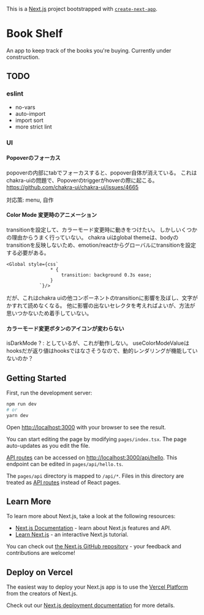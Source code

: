 This is a [Next.js](https://nextjs.org/) project bootstrapped with [`create-next-app`](https://github.com/vercel/next.js/tree/canary/packages/create-next-app).

# Book Shelf

An app to keep track of the books you're buying.
Currently under construction.

## TODO

### eslint

-   no-vars
-   auto-import
-   import sort
-   more strict lint

### UI
#### Popoverのフォーカス
popoverの内部にtabでフォーカスすると、popover自体が消えている。
これはchakra-uiの問題で、Popoverのtriggerがhoverの際に起こる。
https://github.com/chakra-ui/chakra-ui/issues/4665

対応策:
menu, 自作


#### Color Mode 変更時のアニメーション
transitionを設定して、カラーモード変更時に動きをつけたい。
しかしいくつかの理由からうまく行っていない。
chakra uiはglobal themeは、bodyのtransitionを反映しないため、emotion/reactからグローバルにtransitionを設定する必要がある。

```
<Global style={css`
                * {
                    transition: background 0.3s ease;
                }
            `}/>
```

だが、これはchakra uiの他コンポーネントのtransitionに影響を及ぼし、文字がかすれて読めなくなる。
他に影響の出ないセレクタを考えればよいが、方法が思いつかないため着手していない。

#### カラーモード変更ボタンのアイコンが変わらない
isDarkMode ? <Dark> : <Light>としているが、これが動作しない。
useColorModeValueはhooksだが返り値はhooksではなさそうなので、動的レンダリングが機能していないのか？

## Getting Started

First, run the development server:

```bash
npm run dev
# or
yarn dev
```

Open [http://localhost:3000](http://localhost:3000) with your browser to see the result.

You can start editing the page by modifying `pages/index.tsx`. The page auto-updates as you edit the file.

[API routes](https://nextjs.org/docs/api-routes/introduction) can be accessed on [http://localhost:3000/api/hello](http://localhost:3000/api/hello). This endpoint can be edited in `pages/api/hello.ts`.

The `pages/api` directory is mapped to `/api/*`. Files in this directory are treated as [API routes](https://nextjs.org/docs/api-routes/introduction) instead of React pages.

## Learn More

To learn more about Next.js, take a look at the following resources:

-   [Next.js Documentation](https://nextjs.org/docs) - learn about Next.js features and API.
-   [Learn Next.js](https://nextjs.org/learn) - an interactive Next.js tutorial.

You can check out [the Next.js GitHub repository](https://github.com/vercel/next.js/) - your feedback and contributions are welcome!

## Deploy on Vercel

The easiest way to deploy your Next.js app is to use the [Vercel Platform](https://vercel.com/new?utm_medium=default-template&filter=next.js&utm_source=create-next-app&utm_campaign=create-next-app-readme) from the creators of Next.js.

Check out our [Next.js deployment documentation](https://nextjs.org/docs/deployment) for more details.
